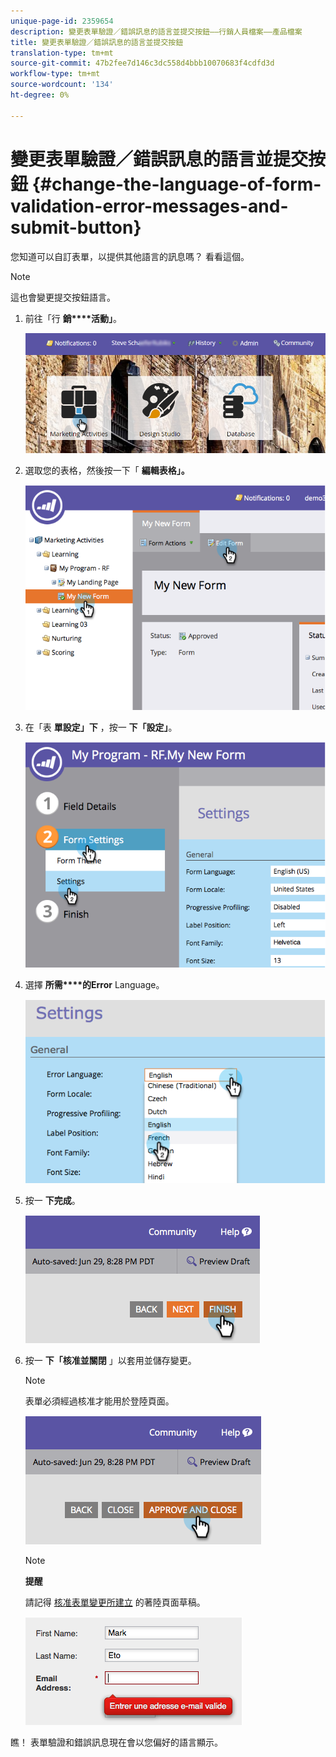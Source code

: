 ```yaml
---
unique-page-id: 2359654
description: 變更表單驗證／錯誤訊息的語言並提交按鈕——行銷人員檔案——產品檔案
title: 變更表單驗證／錯誤訊息的語言並提交按鈕
translation-type: tm+mt
source-git-commit: 47b2fee7d146c3dc558d4bbb10070683f4cdfd3d
workflow-type: tm+mt
source-wordcount: '134'
ht-degree: 0%

---
```



# 變更表單驗證／錯誤訊息的語言並提交按鈕 {#change-the-language-of-form-validation-error-messages-and-submit-button}

您知道可以自訂表單，以提供其他語言的訊息嗎？ 看看這個。

>[!NOTE]
>
>這也會變更提交按鈕語言。

1. 前往「行 **銷****活動」**。

   ![](assets/login-marketing-activities-6.png)

1. 選取您的表格，然後按一下「 **編輯表格」。**

   ![](assets/image2014-9-15-12-3a47-3a46.png)

1. 在「表 **單設定」下** ，按一 **下「設定」**。

   ![](assets/image2014-9-15-12-3a48-3a5.png)

1. 選擇 **所需****的Error** Language。

   ![](assets/image2014-9-15-12-3a48-3a26.png)

1. 按一 **下完成**。

   ![](assets/image2014-9-15-12-3a48-3a43.png)

1. 按一 **下「核准並關閉** 」以套用並儲存變更。

   >[!NOTE]
   >
   >表單必須經過核准才能用於登陸頁面。

   ![](assets/image2014-9-15-12-3a49-3a26.png)

   >[!NOTE]
   >
   >**提醒**
   >
   >
   >請記得 [核准表單變更所建立](../../../../product-docs/demand-generation/landing-pages/understanding-landing-pages/approve-unapprove-or-delete-a-landing-page.md) 的著陸頁面草稿。

   ![](assets/image2014-9-15-12-3a50-3a11.png)

瞧！ 表單驗證和錯誤訊息現在會以您偏好的語言顯示。